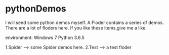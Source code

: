 # pythonDemos
I will send some python demos myself.
A Floder contains a series of demos.
There are a lot of floders here.
If you like these items,give me a like.


environment:
Windows 7
Python 3.6.5


1.Spider	--> some Spider demos here.
2.Test		--> a test floder
